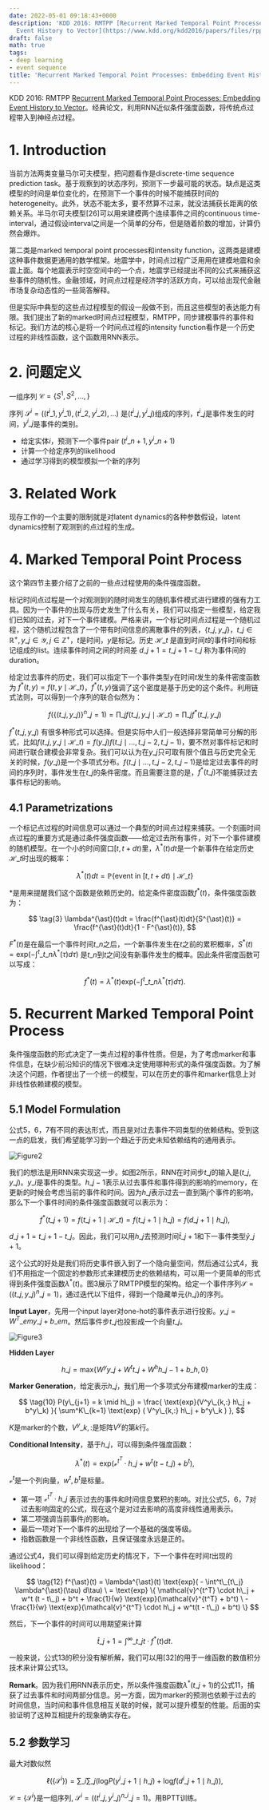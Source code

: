 ```yaml
---
date: 2022-05-01 09:18:43+0000
description: 'KDD 2016: RMTPP [Recurrent Marked Temporal Point Processes: Embedding
  Event History to Vector](https://www.kdd.org/kdd2016/papers/files/rpp1081-duA.pdf)。经典论文，利用RNN近似条件强度函数，将传统点过程带入到神经点过程。'
draft: false
math: true
tags:
- deep learning
- event sequence
title: 'Recurrent Marked Temporal Point Processes: Embedding Event History to Vector'
---
```


KDD 2016: RMTPP [Recurrent Marked Temporal Point Processes: Embedding Event History to Vector](https://www.kdd.org/kdd2016/papers/files/rpp1081-duA.pdf)。经典论文，利用RNN近似条件强度函数，将传统点过程带入到神经点过程。

<!--more-->

# 1. Introduction

当前方法两类变量马尔可夫模型，把问题看作是discrete-time sequence prediction task。基于观察到的状态序列，预测下一步最可能的状态。缺点是这类模型的时间是单位变化的，在预测下一个事件的时候不能捕获时间的heterogeneity。此外，状态不能太多，要不然算不过来，就没法捕获长距离的依赖关系。半马尔可夫模型\[26\]可以用来建模两个连续事件之间的continuous time-interval，通过假设interval之间是一个简单的分布，但是随着阶数的增加，计算仍然会爆炸。

第二类是marked temporal point processes和intensity function，这两类是建模这种事件数据更通用的数学框架。地震学中，时间点过程广泛用用在建模地震和余震上面。每个地震表示时空空间中的一个点，地震学已经提出不同的公式来捕获这些事件的随机性。金融领域，时间点过程是经济学的活跃方向，可以给出现代金融市场复杂动态性的一些简答解释。

但是实际中典型的这些点过程模型的假设一般做不到，而且这些模型的表达能力有限。我们提出了新的marked时间点过程模型，RMTPP，同步建模事件的事件和标记。我们方法的核心是将一个时间点过程的intensity function看作是一个历史过程的非线性函数，这个函数用RNN表示。

# 2. 问题定义

一组序列 $\mathcal{C} = \{ S^1, S^2, \dots, \}$

序列 $\mathcal{S}^i = ((t^i\_1, y^i\_1), (t^i\_2, y^i\_2), \dots)$ 是$(t^i\_j, y^i\_j)$组成的序列，$t^i\_j$是事件发生的时间，$y^i\_j$是事件的类别。

*   给定实体$i$，预测下一个事件pair $(t^i\_{n+1}, y^i\_{n+1})$
*   计算一个给定序列的likelihood
*   通过学习得到的模型模拟一个新的序列

# 3. Related Work

现存工作的一个主要的限制就是对latent dynamics的各种参数假设，latent dynamics控制了观测到的点过程的生成。

# 4. Marked Temporal Point Process

这个第四节主要介绍了之前的一些点过程使用的条件强度函数。

标记时间点过程是一个对观测到的随时间发生的随机事件模式进行建模的强有力工具。因为一个事件的出现与历史发生了什么有关，我们可以指定一些模型，给定我们已知的过去，对下一个事件建模。严格来讲，一个标记时间点过程是一个随机过程，这个随机过程包含了一个带有时间信息的离散事件的列表，$\{ t\_j, y\_j \}$，$t\_j \in \mathbb{R}^+, y\_j \in \mathcal{Y}, j \in \mathbb{Z}^+$，$t$是时间，$y$是标记。历史 $\mathcal{H}\_t$ 是直到时间$t$的事件时间和标记组成的list。连续事件时间之间的时间差 $d\_{j+1} = t\_{j+1} - t\_j$ 称为事件间的duration。

给定过去事件的历史，我们可以指定下一个事件类型$y$在时间$t$发生的条件密度函数为 $f^{\ast}(t, y) = f(t, y \mid \mathcal{H}\_t)$，$f^{\ast}(t, y)$强调了这个密度是基于历史的这个条件。利用链式法则，可以得到一个序列的联合似然为：

$$
\tag{1} f(\{ (t\_j, y\_j) \}^n\_{j=1}) = \prod\_j f(t\_j, y\_j \mid \mathcal{H}\_t) = \prod\_j f^{\ast}(t\_j, y\_j)
$$

$f^{\ast}(t\_j, y\_j)$ 有很多种形式可以选择。但是实际中人们一般选择非常简单可分解的形式，比如$f(t\_j, y\_j \mid \mathcal{H}\_t) = f(y\_j) f(t\_j \mid \dots, t\_{j-2}, t\_{j-1})$，要不然对事件标记和时间进行联合建模会非常复杂。我们可以认为在$y\_j$只可取有限个值且与历史完全无关的时候，$f(y\_j)$是一个多项式分布。$f(t\_j \mid \dots, t\_{j-2}, t\_{j-1})$是给定过去事件的时间的序列时，事件发生在$t\_j$的条件密度。而且需要注意的是，$f^{\ast}(t\_j)$不能捕获过去事件标记的影响。

## 4.1 Parametrizations

一个标记点过程的时间信息可以通过一个典型的时间点过程来捕获。一个刻画时间点过程的重要方式是通过条件强度函数——给定过去所有事件，对下一个事件建模的随机模型。在一个小的时间窗口$[t, t + dt)$里，$\lambda^{\ast}(t)dt$是一个新事件在给定历史$\mathcal{H}\_t$时出现的概率：

$$
\tag{2} \lambda^{\ast}(t)dt = \mathbb{P}\{ \text{event in }[t, t+dt) \mid \mathcal{H}\_t \}
$$

$\ast$是用来提醒我们这个函数是依赖历史的。给定条件密度函数$f^{\ast}(t)$，条件强度函数为：

$$
\tag{3} \lambda^{\ast}(t)dt = \frac{f^{\ast}(t)dt}{S^{\ast}(t)} = \frac{f^{\ast}(t)dt}{1 - F^{\ast}(t)},
$$

$F^{\ast}(t)$是在最后一个事件时间$t\_n$之后，一个新事件发生在$t$之前的累积概率，$S^{\ast}(t) = \text{exp}(- \int^t\_{t\_n} \lambda^{\ast}(\tau) d\tau)$ 是$t\_n$到$t$之间没有新事件发生的概率。因此条件密度函数可以写成：

$$
\tag{4} f^{\ast}(t) = \lambda^{\ast}(t) \text{exp}(- \int^t\_{t\_n} \lambda^{\ast}(\tau) d\tau).
$$

# 5. Recurrent Marked Temporal Point Process

条件强度函数的形式决定了一类点过程的事件性质。但是，为了考虑marker和事件信息，在缺少前沿知识的情况下很难决定使用哪种形式的条件强度函数。为了解决这个问题，作者提出了一个统一的模型，可以在历史的事件和marker信息上对非线性依赖建模的模型。

## 5.1 Model Formulation

公式5，6，7有不同的表达形式，而且是对过去事件不同类型的依赖结构。受到这一点的启发，我们希望能学习到一个趋近于历史未知依赖结构的通用表示。

![Figure2](/blog/images/recurrent-marked-temporal-point-processes-embedding-event-history-to-vector/Fig2.jpg)

我们的想法是用RNN来实现这一步。如图2所示，RNN在时间步$t\_j$的输入是$(t\_j, y\_j)$。$y\_i$是事件的类型。$h\_{j-1}$表示从过去事件和事件得到的影响的memory，在更新的时候会考虑当前的事件和时间。因为$h\_j$表示过去一直到第$j$个事件的影响，那么下一个事件时间的条件强度函数就可以表示为：

$$
\tag{8} f^{\ast}(t\_{j + 1}) = f(t\_{j+1} \mid \mathcal{H}\_t) = f(t\_{j+1} \mid h\_j) = f(d\_{j + 1} \mid h\_j),
$$

$d\_{j+1} = t\_{j+1} - t\_j$。因此，我们可以用$h\_j$去预测时间$\hat{t}\_{j + 1}$和下一事件类型$\hat{y}\_{j + 1}$。

这个公式的好处是我们将历史事件嵌入到了一个隐向量空间，然后通过公式4，我们不用指定一个固定的参数形式来建模历史的依赖结构，可以用一个更简单的形式得到条件强度函数$\lambda^{\ast}(t)$。图3展示了RMTPP模型的架构。给定一个事件序列$\mathcal{S} = ((t\_j, y\_j)^n\_{j=1})$，通过迭代以下组件，得到一个隐藏单元$\{ h\_j \}$的序列。

**Input Layer**，先用一个input layer对one-hot的事件表示进行投影。$y\_j = W^T\_{em} y\_j + b\_{em}$。然后事件步$t\_j$也投影成一个向量$t\_j$。

![Figure3](/blog/images/recurrent-marked-temporal-point-processes-embedding-event-history-to-vector/Fig3.jpg)

**Hidden Layer**

$$
\tag{9} h\_j = \text{max} \{ W^y y\_j + W^t t\_j + W^h h\_{j-1} + b\_h, 0 \}
$$

**Marker Generation**，给定表示$h\_j$，我们用一个多项式分布建模marker的生成：

$$
\tag{10} P(y\_{j+1} = k \mid h\_j) = \frac{ \text{exp}(V^y\_{k,:} h\_j + b^y\_k) }{ \sum^K\_{k=1} \text{exp} ( V^y\_{k,:} h\_j + b^y\_k ) },
$$

$K$是marker的个数，$V^y\_{k,:}$是矩阵$V^y$的第$k$行。

**Conditional Intensity**，基于$h\_j$，可以得到条件强度函数：

$$
\tag{11} \lambda^{\ast}(t) = \text{exp}( \mathcal{v}^{t^T} \cdot h\_j + w^t (t - t\_j) + b^t ),
$$

$\mathcal{v}^t$是一个列向量，$w^t, b^t$是标量。

* 第一项 $\mathcal{v}^{t^T} \cdot h\_j$ 表示过去的事件和时间信息累积的影响。对比公式5，6，7对过去影响固定的公式，现在这个是对过去影响的高度非线性通用表示。
* 第二项强调当前事件$j$的影响。
* 最后一项对下一个事件的出现给了一个基础的强度等级。
* 指数函数是一个非线性函数，且保证强度永远是正的。

通过公式4，我们可以得到给定历史的情况下，下一个事件在时间$t$出现的likelihood：

$$
\tag{12} f^{\ast}(t) = \lambda^{\ast}(t) \text{exp}( - \int^t\_{t\_j} \lambda^{\ast}(\tau) d\tau) \ = \text{exp} \{ \mathcal{v}^{t^T} \cdot h\_j + w^t (t - t\_j) + b^t + \frac{1}{w} \text{exp}(\mathcal{v}^{t^T} + b^t) \ - \frac{1}{w} \text{exp}(\mathcal{v}^{t^T} \cdot h\_j + w^t(t - t\_j) + b^t) \}
$$

然后，下一个事件的时间可以用期望来计算

$$
\tag{13} \hat{t}\_{j+1} = \int^\infty\_{t\_j} t \cdot f^{\ast}(t) dt.
$$

一般来说，公式13的积分没有解析解，我们可以用\[32\]的用于一维函数的数值积分技术来计算公式13。

**Remark**。因为我们用RNN表示历史，所以条件强度函数$\lambda^{\ast}(t\_{j+1})$的公式11，捕获了过去事件和时间两部分信息。另一方面，因为marker的预测也依赖于过去的时间信息，当时间和事件信息相互关联的时候，就可以提升模型的性能。后面的实验证明了这种互相提升的现象确实存在。

## 5.2 参数学习

最大对数似然

$$
\tag{14} \ell(\{\mathcal{S}^i \}) = \sum\_i \sum\_j (\text{log} P(y^i\_{j+1} \mid h\_j) + \text{log} f(d^i\_{j+1} \mid h\_j) ),
$$

$\mathcal{C} = \{ \mathcal{S}^i \}$是一组序列, $\mathcal{S}^i = ((t^i\_j, y^i\_j)^{n\_i}\_{j=1})$。用BPTT训练。